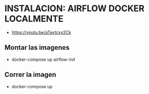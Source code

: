 # INSTALACION: AIRFLOW DOCKER LOCALMENTE

- https://youtu.be/aTaytcxy2Ck

## Montar las imagenes

- docker-compose up airflow-init

## Correr la imagen

- docker-compose up
